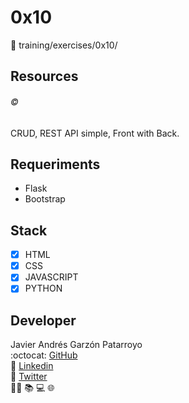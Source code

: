 # 0x10
:open_file_folder: training/exercises/0x10/

## Resources
###### :copyright:
CRUD, REST API simple, Front with Back.

## Requeriments
* Flask
* Bootstrap

## Stack
* [x] HTML
* [x] CSS
* [x] JAVASCRIPT
* [x] PYTHON

## Developer
Javier Andrés Garzón Patarroyo  
:octocat: [GitHub](https://github.com/javierandresgp/)  
:link: [Linkedin](https://www.linkedin.com/in/javierandresgp/)  
:link: [Twitter](https://twitter.com/javierandresgp0)  
:man_technologist: :books: :computer: :globe_with_meridians: